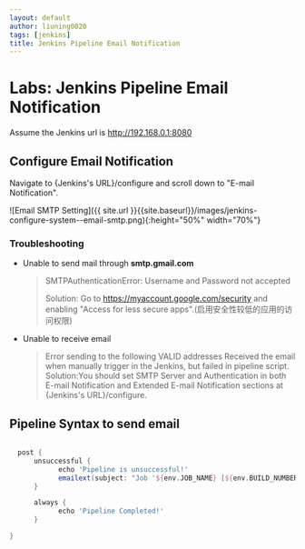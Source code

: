 ```yaml
---
layout: default
author: liuning0820
tags: [jenkins]
title: Jenkins Pipeline Email Notification
---
```


# Labs: Jenkins Pipeline Email Notification

Assume the Jenkins url is http://192.168.0.1:8080

## Configure Email Notification

Navigate to {Jenkins's URL}/configure and scroll down to "E-mail Notification".

![Email SMTP Setting]({{ site.url }}{{site.baseurl}}/images/jenkins-configure-system--email-smtp.png){:height="50%" width="70%"}

### Troubleshooting

- Unable to send mail through **smtp.gmail.com**
  > SMTPAuthenticationError: Username and Password not accepted
  >
  > Solution: Go to https://myaccount.google.com/security and enabling "Access for less secure apps".(启用安全性较低的应用的访问权限)

- Unable to receive email
  > Error sending to the following VALID addresses
  > Received the email when manually trigger in the Jenkins, but failed in pipeline script.
  > Solution:You should set SMTP Server and Authentication in both E-mail Notification and Extended E-mail Notification sections at {Jenkins's URL}/configure.

## Pipeline Syntax to send email

```groovy

  post {
      unsuccessful {
            echo 'Pipeline is unsuccessful!'
            emailext(subject: "Job '${env.JOB_NAME} [${env.BUILD_NUMBER}]' ", body: "Job '<${env.BUILD_URL}>' Unsuccessful.", from: '******@gmail.com',to: '******@outlook.com')
      }

      always {
            echo 'Pipeline Completed!'
      }

}

```
